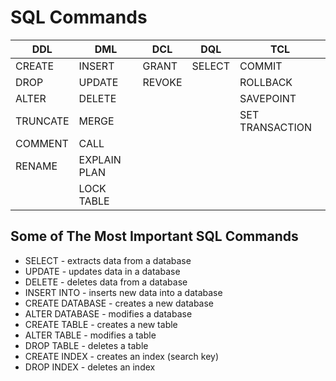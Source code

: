 # SQL Commands

| DDL | DML | DCL | DQL | TCL |
| ----- | ------ | ------- | ------- | --- |
| CREATE | INSERT | GRANT | SELECT | COMMIT |
|DROP | UPDATE | REVOKE | | ROLLBACK | 
|ALTER | DELETE | | | SAVEPOINT |
|TRUNCATE| MERGE | | | SET TRANSACTION |
|COMMENT| CALL | ||||
|RENAME| EXPLAIN PLAN ||||
|| LOCK TABLE ||||




## Some of The Most Important SQL Commands

* SELECT - extracts data from a database
* UPDATE - updates data in a database
* DELETE - deletes data from a database
* INSERT INTO - inserts new data into a database
* CREATE DATABASE - creates a new database
* ALTER DATABASE - modifies a database
* CREATE TABLE - creates a new table
* ALTER TABLE - modifies a table
* DROP TABLE - deletes a table
* CREATE INDEX - creates an index (search key)
* DROP INDEX - deletes an index
